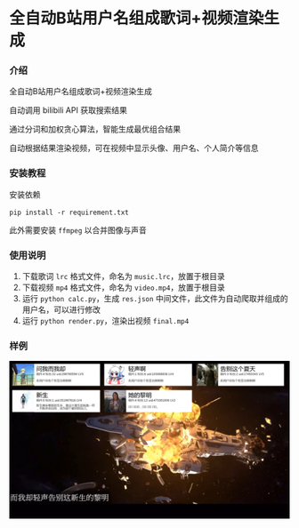 # 全自动B站用户名组成歌词+视频渲染生成

### 介绍
全自动B站用户名组成歌词+视频渲染生成

自动调用 bilibili API 获取搜索结果

通过分词和加权贪心算法，智能生成最优组合结果

自动根据结果渲染视频，可在视频中显示头像、用户名、个人简介等信息

### 安装教程

安装依赖
```
pip install -r requirement.txt
```

此外需要安装 `ffmpeg` 以合并图像与声音

### 使用说明

1.  下载歌词 `lrc` 格式文件，命名为 `music.lrc`，放置于根目录
2.  下载视频 `mp4` 格式文件，命名为 `video.mp4`，放置于根目录
3.  运行 `python calc.py`，生成 `res.json` 中间文件，此文件为自动爬取并组成的用户名，可以进行修改
4.  运行 `python render.py`，渲染出视频 `final.mp4`

### 样例

![](example.jpg)

